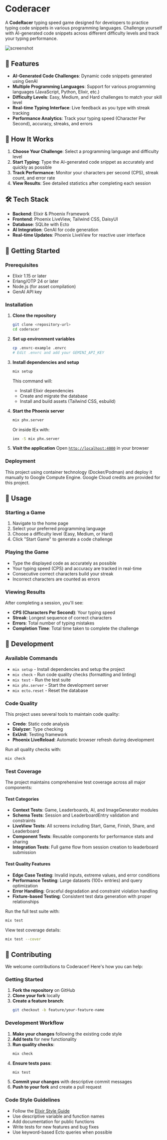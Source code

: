 # Coderacer

A **CodeRacer** typing speed game designed for developers to practice typing code snippets in various programming languages. Challenge yourself with AI-generated code snippets across different difficulty levels and track your typing performance.

![screenshot](./priv/static/images/balapkode.com_.png)

## 🚀 Features

- **AI-Generated Code Challenges**: Dynamic code snippets generated using GenAI
- **Multiple Programming Languages**: Support for various programming languages (JavaScript, Python, Elixir, etc.)
- **Difficulty Levels**: Easy, Medium, and Hard challenges to match your skill level
- **Real-time Typing Interface**: Live feedback as you type with streak tracking
- **Performance Analytics**: Track your typing speed (Character Per Second), accuracy, streaks, and errors

## 🎯 How It Works

1. **Choose Your Challenge**: Select a programming language and difficulty level
2. **Start Typing**: Type the AI-generated code snippet as accurately and quickly as possible
3. **Track Performance**: Monitor your characters per second (CPS), streak count, and error rate
4. **View Results**: See detailed statistics after completing each session

## 🛠️ Tech Stack

- **Backend**: Elixir & Phoenix Framework
- **Frontend**: Phoenix LiveView, Tailwind CSS, DaisyUI
- **Database**: SQLite with Ecto
- **AI Integration**: GenAI for code generation
- **Real-time Updates**: Phoenix LiveView for reactive user interface

## 🚀 Getting Started

### Prerequisites

- Elixir 1.15 or later
- Erlang/OTP 24 or later
- Node.js (for asset compilation)
- GenAI API key

### Installation

1. **Clone the repository**
   ```bash
   git clone <repository-url>
   cd coderacer
   ```

2. **Set up environment variables**
   ```bash
   cp .envrc-example .envrc
   # Edit .envrc and add your GEMINI_API_KEY
   ```

3. **Install dependencies and setup**
   ```bash
   mix setup
   ```
   This command will:
   - Install Elixir dependencies
   - Create and migrate the database
   - Install and build assets (Tailwind CSS, esbuild)

4. **Start the Phoenix server**
   ```bash
   mix phx.server
   ```
   Or inside IEx with:
   ```bash
   iex -S mix phx.server
   ```

5. **Visit the application**
   Open [`http://localhost:4000`](http://localhost:4000) in your browser

### Deployment

This project using container technology (Docker/Podman) and deploy it manually to Google Compute Engine. Google Cloud credits are provided for this project.

## 📖 Usage

### Starting a Game

1. Navigate to the home page
2. Select your preferred programming language
3. Choose a difficulty level (Easy, Medium, or Hard)
4. Click "Start Game" to generate a code challenge

### Playing the Game

- Type the displayed code as accurately as possible
- Your typing speed (CPS) and accuracy are tracked in real-time
- Consecutive correct characters build your streak
- Incorrect characters are counted as errors

### Viewing Results

After completing a session, you'll see:
- **CPS (Characters Per Second)**: Your typing speed
- **Streak**: Longest sequence of correct characters
- **Errors**: Total number of typing mistakes
- **Completion Time**: Total time taken to complete the challenge

## 🔧 Development

### Available Commands

- `mix setup` - Install dependencies and setup the project
- `mix check` - Run code quality checks (formatting and linting)
- `mix test` - Run the test suite
- `mix phx.server` - Start the development server
- `mix ecto.reset` - Reset the database

### Code Quality

This project uses several tools to maintain code quality:
- **Credo**: Static code analysis
- **Dialyzer**: Type checking
- **ExUnit**: Testing framework
- **Phoenix LiveReload**: Automatic browser refresh during development

Run all quality checks with:
```bash
mix check
```

### Test Coverage

The project maintains comprehensive test coverage across all major components:

#### Test Categories
- **Context Tests**: Game, Leaderboards, AI, and ImageGenerator modules
- **Schema Tests**: Session and LeaderboardEntry validation and constraints
- **LiveView Tests**: All screens including Start, Game, Finish, Share, and Leaderboard
- **Component Tests**: Reusable components for performance stats and sharing
- **Integration Tests**: Full game flow from session creation to leaderboard submission

#### Test Quality Features
- **Edge Case Testing**: Invalid inputs, extreme values, and error conditions
- **Performance Testing**: Large datasets (100+ entries) and query optimization
- **Error Handling**: Graceful degradation and constraint violation handling
- **Fixture-based Testing**: Consistent test data generation with proper relationships

Run the full test suite with:
```bash
mix test
```

View test coverage details:
```bash
mix test --cover
```

## 🤝 Contributing

We welcome contributions to Coderacer! Here's how you can help:

### Getting Started

1. **Fork the repository** on GitHub
2. **Clone your fork** locally
3. **Create a feature branch**:
   ```bash
   git checkout -b feature/your-feature-name
   ```

### Development Workflow

1. **Make your changes** following the existing code style
2. **Add tests** for new functionality
3. **Run quality checks**:
   ```bash
   mix check
   ```
4. **Ensure tests pass**:
   ```bash
   mix test
   ```
5. **Commit your changes** with descriptive commit messages
6. **Push to your fork** and create a pull request

### Code Style Guidelines

- Follow the [Elixir Style Guide](https://github.com/christopheradams/elixir_style_guide)
- Use descriptive variable and function names
- Add documentation for public functions
- Write tests for new features and bug fixes
- Use keyword-based Ecto queries when possible
